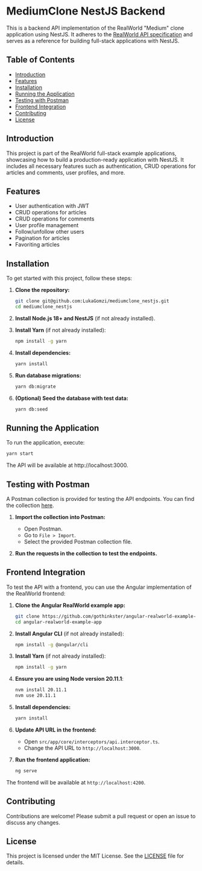 # MediumClone NestJS Backend

This is a backend API implementation of the RealWorld "Medium" clone application using NestJS. It adheres to the [RealWorld API specification](https://realworld-docs.netlify.app/docs/specs/backend-specs/introduction) and serves as a reference for building full-stack applications with NestJS.

## Table of Contents

- [Introduction](#introduction)
- [Features](#features)
- [Installation](#installation)
- [Running the Application](#running-the-application)
- [Testing with Postman](#testing-with-postman)
- [Frontend Integration](#frontend-integration)
- [Contributing](#contributing)
- [License](#license)

## Introduction

This project is part of the RealWorld full-stack example applications, showcasing how to build a production-ready application with NestJS. It includes all necessary features such as authentication, CRUD operations for articles and comments, user profiles, and more.

## Features

- User authentication with JWT
- CRUD operations for articles
- CRUD operations for comments
- User profile management
- Follow/unfollow other users
- Pagination for articles
- Favoriting articles

## Installation

To get started with this project, follow these steps:

1. **Clone the repository:**

    ```bash
    git clone git@github.com:LukaGomzi/mediumclone_nestjs.git
    cd mediumclone_nestjs
    ```

2. **Install Node.js 18+ and NestJS** (if not already installed).

3. **Install Yarn** (if not already installed):

    ```bash
    npm install -g yarn
    ```

4. **Install dependencies:**

    ```bash
    yarn install
    ```

5. **Run database migrations:**

    ```bash
    yarn db:migrate
    ```

6. **(Optional) Seed the database with test data:**

    ```bash
    yarn db:seed
    ```

## Running the Application

To run the application, execute:

```bash
yarn start
```

The API will be available at http://localhost:3000.

## Testing with Postman

A Postman collection is provided for testing the API endpoints. You can find the collection [here](https://github.com/LukaGomzi/mediumclone_nestjs/blob/master/postman/NestJS%20Mediumclone.postman_collection.json).

1. **Import the collection into Postman:**
    - Open Postman.
    - Go to `File > Import`.
    - Select the provided Postman collection file.

2. **Run the requests in the collection to test the endpoints.**

## Frontend Integration

To test the API with a frontend, you can use the Angular implementation of the RealWorld frontend:

1. **Clone the Angular RealWorld example app:**

    ```bash
    git clone https://github.com/gothinkster/angular-realworld-example-app.git
    cd angular-realworld-example-app
    ```

2. **Install Angular CLI** (if not already installed):

    ```bash
    npm install -g @angular/cli
    ```

3. **Install Yarn** (if not already installed):

    ```bash
    npm install -g yarn
    ```

4. **Ensure you are using Node version 20.11.1**:

    ```bash
    nvm install 20.11.1
    nvm use 20.11.1
    ```

5. **Install dependencies:**

    ```bash
    yarn install
    ```

6. **Update API URL in the frontend:**
    - Open `src/app/core/interceptors/api.interceptor.ts`.
    - Change the API URL to `http://localhost:3000`.

7. **Run the frontend application:**

    ```bash
    ng serve
    ```

The frontend will be available at `http://localhost:4200`.

## Contributing

Contributions are welcome! Please submit a pull request or open an issue to discuss any changes.

## License

This project is licensed under the MIT License. See the [LICENSE](LICENSE) file for details.

